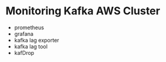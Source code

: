 # Monitoring Kafka AWS Cluster



* prometheus
* grafana
* kafka lag exporter
* kafka lag tool
* kafDrop




